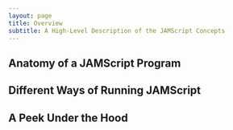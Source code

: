 ```yaml
---
layout: page
title: Overview
subtitle: A High-Level Description of the JAMScript Concepts
---
```


## Anatomy of a JAMScript Program


## Different Ways of Running JAMScript


## A Peek Under the Hood


## 
